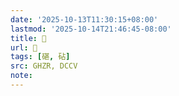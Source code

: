 ```yaml
---
date: '2025-10-13T11:30:15+08:00'
lastmod: '2025-10-14T21:46:45-08:00'
title: 󰥅
url: 󰥅
tags: [碪, 砧]
src: GHZR, DCCV
note:
---
```

